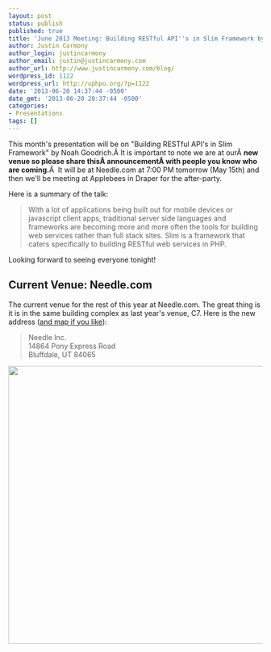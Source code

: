 ```yaml
---
layout: post
status: publish
published: true
title: 'June 2013 Meeting: Building RESTful API''s in Slim Framework by Noah Goodrich'
author: Justin Carmony
author_login: justincarmony
author_email: justin@justincarmony.com
author_url: http://www.justincarmony.com/blog/
wordpress_id: 1122
wordpress_url: http://uphpu.org/?p=1122
date: '2013-06-20 14:37:44 -0500'
date_gmt: '2013-06-20 20:37:44 -0500'
categories:
- Presentations
tags: []
---
```

<p>This month's presentation will be on "Building RESTful API's in Slim Framework" by Noah Goodrich.Â It is important to note we are at ourÂ <strong>new venue so please share thisÂ announcementÂ with people you know who are coming.</strong>Â  It will be at Needle.com at 7:00 PM tomorrow (May 15th) and then we'll be meeting at Applebees in Draper for the after-party.</p>
<p>Here is a summary of the talk:</p>
<blockquote><p>With a lot of applications being built out for mobile devices or javascript client apps, traditional server side languages and frameworks are becoming more and more often the tools for building web services rather than full stack sites. Slim is a framework that caters specifically to building RESTful web services in PHP.</p></blockquote>
<p>Looking forward to seeing everyone tonight!</p>
<h2>Current Venue: Needle.com</h2>
<p>The current venue for the rest of this year at Needle.com. The great thing is it is in the same building complex as last year's venue, C7. Here is the new address (<a href="http://www.needle.com/contact.html">and map if you like</a>):</p>
<blockquote><p>Needle Inc.<br />
14864 Pony Express Road<br />
Bluffdale, UT 84065</p></blockquote>
<p><img class="alignnone" alt="" src="http://df7xs8p1yjitw.cloudfront.net/partners/needle/site/contact-directions.jpg" width="600" height="550" /></p>
